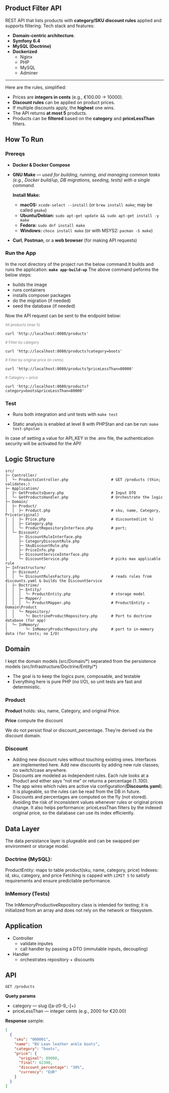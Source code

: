 ## Product Filter API
REST API that lists products with **category/SKU discount rules** applied and supports filtering.
Tech stack and features:
- **Domain-centric architecture**.
- **Symfony 6.4**
- **MySQL (Doctrine)**
- **Dockerized** 
  - Nginx
  - PHP
  - MySQL
  - Adminer
--------------

Here are the rules, simplified:
- Prices are **integers in cents** (e.g., €100.00 → 10000).
- **Discount rules** can be applied on product prices.
- If multiple discounts apply, the **highest** one wins.
- The API returns **at most 5** products.
- Products can be **filtered** based on the **category** and **priceLessThan** filters. 

## How To Run
### Prereqs
- **Docker & Docker Compose**
- **GNU Make** — *used for building, running, and managing common tasks (e.g., Docker build/up, DB migrations, seeding, tests) with a single command.*

  **Install Make:**
  - **macOS:** `xcode-select --install` (or `brew install make`; may be called `gmake`)
  - **Ubuntu/Debian:** `sudo apt-get update && sudo apt-get install -y make`
  - **Fedora:** `sudo dnf install make`
  - **Windows:** `choco install make` (or with MSYS2: `pacman -S make`)

- **Curl**, **Postman**, or a **web browser** (for making API requests)

### Run the App
 In the root directory of the project run the below command.It builds and runs the application:
**`make app-build-up`**
The above command peforms the below steps:
- builds the image
- runs containers 
- installs composer packages
- do the migration (if needed)
- seed the database (if needed)


Now the API request can be sent to the endpoint below:

<sub><span style="color: gray;">All products (max 5)</span></sub>

`curl 'http://localhost:8080/products'`


<sub><span style="color: gray;"># Filter by category</span></sub>

`curl 'http://localhost:8080/products?category=boots'`

<sub><span style="color: gray;"># Filter by original price (in cents)</span></sub>

`curl 'http://localhost:8080/products?priceLessThan=80000'`

<sub><span style="color: gray;"># Category + price</span></sub>

`curl 'http://localhost:8080/products?category=boots&priceLessThan=80000'`

### Test
- Runs both integration and unit tests with `make test`

- Static analysis is enabled at level 8 with PHPStan and can be run: `make test-phpstan`

In case of setting a value for API_KEY in the .env file, the authentication security will be activated for the API!

## Logic Structure
```
src/
├─ Controller/
│  └─ ProductsController.php                   # GET /products (thin; validates;)
├─ Application/
│  ├─ GetProductsQuery.php                     # Input DTO 
│  └─ GetProductsHandler.php                   # Orchestrate the logic
├─ Domain/
│  ├─ Product/
│  │  ├─ Product.php                           # sku, name, Category, Price(original)
│  │  ├─ Price.php                             # discounted(int %)
│  │  ├─ Category.php                          
│  │  └─ ProductRepositoryInterface.php        # port;
│  └─ Discount/
│     ├─ DiscountRuleInterface.php            
│     ├─ CategoryDiscountRule.php              
│     ├─ SkuDiscountRule.php                  
│     ├─ PriceInfo.php                         
│     ├─ DiscountServiceInterface.php
│     └─ DiscountService.php                   # picks max applicable rule
├─ Infrastructure/
│  ├─ Discount/
│  │  └─ DiscountRulesFactory.php              # reads rules from discounts.yaml & builds the DiscountService
│  ├─ Doctrine/
│  │  ├─ Entity/
│  │  │  └─ ProductEntity.php                  # storage model
│  │  ├─ Mapper/
│  │  │  └─ ProductMapper.php                  # ProductEntity → Domain\Product
│  │  └─ Repository/
│  │     └─ DoctrineProductRepository.php      # Port to doctrine database (for app)
│  └─ InMemory/
│        └─ InMemoryProductRepository.php      # port to in-memory data (for tests; no I/O)
```
## Domain
I kept the domain models (src/Domain/\*) separated from the persistence models (src/Infrastructure/Doctrine/Entity/\*)
- The goal is to keep the logics pure, composable, and testable
- Everything here is pure PHP (no I/O), so unit tests are fast and deterministic.
### Product
**Product** holds: sku, name, Category, and original Price.

**Price** compute the discount

We do not persist final or discount_percentage. They’re derived via the discount domain.

### Discount
- Adding new discount rules without touching existing ones. Interfaces are implemented here. Add new discounts by adding new rule classes; no switch/case anywhere.
- Discounts are modeled as independent rules. Each rule looks at a Product and either says “not me” or returns a percentage (1..100).
- The app wires which rules are active via configuration(**Discounts.yaml**). It is plugeable, so the rules can be read from the DB in future.
- Discounts and percentages are computed on the fly (not stored). Avoiding the risk of inconsistent values whenever rules or original prices change. It also helps performance: priceLessThan filters by the indexed original price, so the database can use its index efficiently.

## Data Layer
The data persistance layer is plugeable and can be swapped per environment or storage model.

### Doctrine (MySQL):
ProductEntity: maps to table product(sku, name, category, price)
Indexes: id, sku, category, and price
Fetching is capped with `LIMIT 5` to satisfy requirements and ensure predictable performance.

### InMemory (Tests)
The InMemoryProductiveRepository class is intended for testing; it is initialized from an array and does not rely on the network or filesystem.

## Application
- Controller
  - validate inputes 
  - call handler by passing a DTO (immutable inputs, decoupling)
- Handler
  - orchestrates repository + discounts

## API
`GET /products`

**Quety params**
 - category — slug ([a-z0-9_-]+)
 - priceLessThan — integer cents (e.g., 2000 for €20.00)

**Response** sample:
```json
[
  {
    "sku": "000001",
    "name": "BV Lean leather ankle boots",
    "category": "boots",
    "price": {
      "original": 89000,
      "final": 62300,
      "discount_percentage": "30%",
      "currency": "EUR"
    }
  }
]
```

